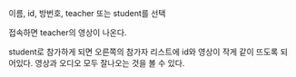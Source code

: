 이름, id, 방번호, teacher 또는 student를 선택

접속하면 teacher의 영상이 나온다.

student로 참가하게 되면 오른쪽의 참가자 리스트에 id와 영상이 작게 같이 뜨도록 되어있다.
영상과 오디오 모두 잘나오는 것을 볼 수 있다.
